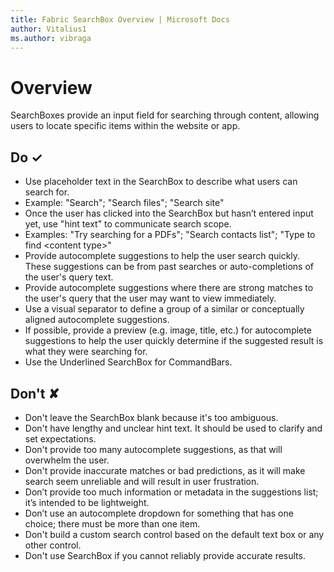```yaml
---
title: Fabric SearchBox Overview | Microsoft Docs
author: Vitalius1
ms.author: vibraga
---
```


# Overview
SearchBoxes provide an input field for searching through content, allowing users to locate specific items within the website or app.


## Do &#10003;
- Use placeholder text in the SearchBox to describe what users can search for.
- Example: "Search"; "Search files"; "Search site"
- Once the user has clicked into the SearchBox but hasn’t entered input yet, use "hint text" to communicate search scope.
- Examples: "Try searching for a PDFs"; "Search contacts list"; "Type to find \<content type\>"
- Provide autocomplete suggestions to help the user search quickly. These suggestions can be from past searches or auto-completions of the user's query text.
- Provide autocomplete suggestions where there are strong matches to the user's query that the user may want to view immediately.
- Use a visual separator to define a group of a similar or conceptually aligned autocomplete suggestions.
- If possible, provide a preview (e.g. image, title, etc.) for autocomplete suggestions to help the user quickly determine if the suggested result is what they were searching for.
- Use the Underlined SearchBox for CommandBars.

## Don't &#10008;
- Don't leave the SearchBox blank because it's too ambiguous.
- Don't have lengthy and unclear hint text. It should be used to clarify and set expectations.
- Don't provide too many autocomplete suggestions, as that will overwhelm the user.
- Don't provide inaccurate matches or bad predictions, as it will make search seem unreliable and will result in user frustration.
- Don’t provide too much information or metadata in the suggestions list; it’s intended to be lightweight.
- Don’t use an autocomplete dropdown for something that has one choice; there must be more than one item.
- Don't build a custom search control based on the default text box or any other control.
- Don't use SearchBox if you cannot reliably provide accurate results.